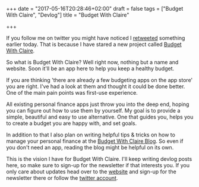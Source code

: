 +++
date = "2017-05-16T20:28:46+02:00"
draft = false
tags = ["Budget With Claire", "Devlog"]
title = "Budget With Claire"

+++

If you follow me on twitter you might have noticed I [retweeted](https://twitter.com/ClaireBudget/status/864404862158725120) something earlier today. That is because I have stared a new project called [Budget With Claire](https://budgetwithclaire.com).<!--more-->

So what is Budget With Claire? Well right now, nothing but a name and website. Soon it'll be an app here to help you keep a healthy budget.

If you are thinking 'there are already a few budgeting apps on the app store' you are right. I've had a look at them and thought it could be done better. One of the main pain points was first-use experience.

All existing personal finance apps just throw you into the deep end, hoping you can figure out how to use them by yourself. My goal is to provide a simple, beautiful and easy to use alternative. One that guides you, helps you to create a budget you are happy with, and set goals.

In addition to that I also plan on writing helpful tips & tricks on how to manage your personal finance at the [Budget With Claire Blog](https://budgetwithclaire.com/blog/). So even if you don't need an app, reading the blog might be helpful on its own.

This is the vision I have for Budget With Claire. I'll keep writing devlog posts here, so make sure to sign-up for the newsletter if that interests you. If you only care about updates head over to the [website](https://budgetwithclaire.com) and sign-up for the newsletter there or follow the [twitter account](https://twitter.com/clairebudget).
